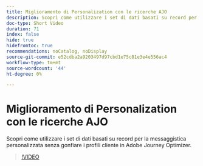```yaml
---
title: Miglioramento di Personalization con le ricerche AJO
description: Scopri come utilizzare i set di dati basati su record per la messaggistica personalizzata senza gonfiare i profili cliente in Adobe Journey Optimizer.
doc-type: Short Video
duration: 71
index: false
hide: true
hidefromtoc: true
recommendations: noCatalog, noDisplay
source-git-commit: e52cdba2a9203497d97cbd1e75c81e3e4e556ac4
workflow-type: tm+mt
source-wordcount: '44'
ht-degree: 0%

---
```



# Miglioramento di Personalization con le ricerche AJO

Scopri come utilizzare i set di dati basati su record per la messaggistica personalizzata senza gonfiare i profili cliente in Adobe Journey Optimizer.

<!-- 62_S522_3442522_70_enhancing-personalization-with-ajo-lookups -->
>[!VIDEO](https://video.tv.adobe.com/v/3458226/?learn=on&enablevpops=true)
